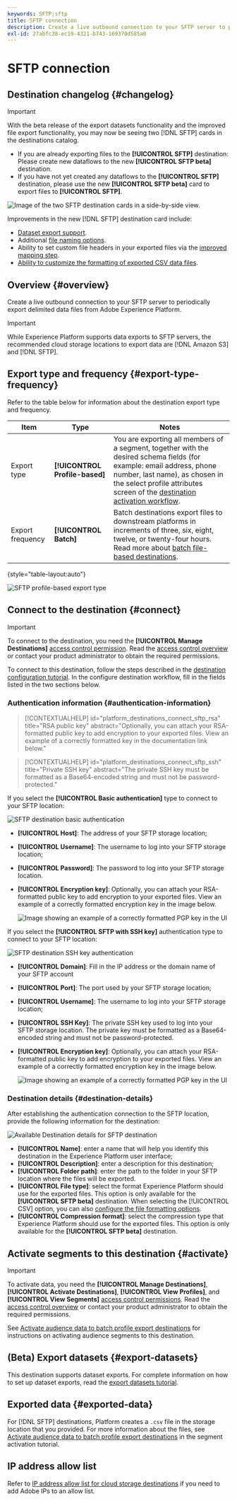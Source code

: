 ```yaml
---
keywords: SFTP;sftp
title: SFTP connection
description: Create a live outbound connection to your SFTP server to periodically export delimited data files from Adobe Experience Platform.
exl-id: 27abfc38-ec19-4321-b743-169370d585a0
---
```

# SFTP connection

## Destination changelog {#changelog}

>[!IMPORTANT]
>
>With the beta release of the export datasets functionality and the improved file export functionality, you may now be seeing two [!DNL SFTP] cards in the destinations catalog.
>* If you are already exporting files to the **[!UICONTROL SFTP]** destination: Please create new dataflows to the new **[!UICONTROL SFTP beta]** destination.
>* If you have not yet created any dataflows to the **[!UICONTROL SFTP]** destination, please use the new **[!UICONTROL SFTP beta]** card to export files to **[!UICONTROL SFTP]**.

![Image of the two SFTP destination cards in a side-by-side view.](../../assets/catalog/cloud-storage/sftp/two-sftp-destination-cards.png)

Improvements in the new [!DNL SFTP] destination card include:

* [Dataset export support](/help/destinations/ui/export-datasets.md).
* Additional [file naming options](/help/destinations/ui/activate-batch-profile-destinations.md#scheduling).
* Ability to set custom file headers in your exported files via the [improved mapping step](/help/destinations/ui/activate-batch-profile-destinations.md#mapping).
* [Ability to customize the formatting of exported CSV data files](/help/destinations/ui/batch-destinations-file-formatting-options.md).

## Overview {#overview}

Create a live outbound connection to your SFTP server to periodically export delimited data files from Adobe Experience Platform.

>[!IMPORTANT]
>
> While Experience Platform supports data exports to SFTP servers, the recommended cloud storage locations to export data are [!DNL Amazon S3] and [!DNL SFTP].

## Export type and frequency {#export-type-frequency}

Refer to the table below for information about the destination export type and frequency.

| Item | Type | Notes |
---------|----------|---------|
| Export type | **[!UICONTROL Profile-based]** | You are exporting all members of a segment, together with the desired schema fields (for example: email address, phone number, last name), as chosen in the select profile attributes screen of the [destination activation workflow](../../ui/activate-batch-profile-destinations.md#select-attributes).|
| Export frequency | **[!UICONTROL Batch]** | Batch destinations export files to downstream platforms in increments of three, six, eight, twelve, or twenty-four hours. Read more about [batch file-based destinations](/help/destinations/destination-types.md#file-based).|

{style="table-layout:auto"}

![SFTP profile-based export type](../../assets/catalog/cloud-storage/sftp/catalog.png)

## Connect to the destination {#connect}

>[!IMPORTANT]
> 
>To connect to the destination, you need the **[!UICONTROL Manage Destinations]** [access control permission](/help/access-control/home.md#permissions). Read the [access control overview](/help/access-control/ui/overview.md) or contact your product administrator to obtain the required permissions.

To connect to this destination, follow the steps described in the [destination configuration tutorial](../../ui/connect-destination.md). In the configure destination workflow, fill in the fields listed in the two sections below.

### Authentication information {#authentication-information}

>[!CONTEXTUALHELP]
>id="platform_destinations_connect_sftp_rsa"
>title="RSA public key"
>abstract="Optionally, you can attach your RSA-formatted public key to add encryption to your exported files. View an example of a correctly formatted key in the documentation link below."

>[!CONTEXTUALHELP]
>id="platform_destinations_connect_sftp_ssh"
>title="Private SSH key"
>abstract="The private SSH key must be formatted as a Base64-encoded string and must not be password-protected."

If you select the **[!UICONTROL Basic authentication]** type to connect to your SFTP location:

![SFTP destination basic authentication](../../assets/catalog/cloud-storage/sftp/stfp-basic-authentication.png)

* **[!UICONTROL Host]**: The address of your SFTP storage location;
* **[!UICONTROL Username]**: The username to log into your SFTP storage location;
* **[!UICONTROL Password]**: The password to log into your SFTP storage location.
* **[!UICONTROL Encryption key]**: Optionally, you can attach your RSA-formatted public key to add encryption to your exported files. View an example of a correctly formatted encryption key in the image below.

  ![Image showing an example of a correctly formatted PGP key in the UI](../../assets/catalog/cloud-storage/sftp/pgp-key.png)


If you select the **[!UICONTROL SFTP with SSH key]** authentication type to connect to your SFTP location:

![SFTP destination SSH key authentication](../../assets/catalog/cloud-storage/sftp/sftp-ssh-key-authentication.png)

* **[!UICONTROL Domain]**: Fill in the IP address or the domain name of your SFTP account
* **[!UICONTROL Port]**: The port used by your SFTP storage location;
* **[!UICONTROL Username]**: The username to log into your SFTP storage location;
* **[!UICONTROL SSH Key]**: The private SSH key used to log into your SFTP storage location. The private key must be formatted as a Base64-encoded string and must not be password-protected.
* **[!UICONTROL Encryption key]**: Optionally, you can attach your RSA-formatted public key to add encryption to your exported files. View an example of a correctly formatted encryption key in the image below.

    ![Image showing an example of a correctly formatted PGP key in the UI](../../assets/catalog/cloud-storage/sftp/pgp-key.png)
    
### Destination details {#destination-details}

After establishing the authentication connection to the SFTP location, provide the following information for the destination:

![Available Destination details for SFTP destination](../../assets/catalog/cloud-storage/sftp/sftp-destination-details.png)

* **[!UICONTROL Name]**: enter a name that will help you identify this destination in the Experience Platform user interface;
* **[!UICONTROL Description]**: enter a description for this destination;
* **[!UICONTROL Folder path]**: enter the path to the folder in your SFTP location where the files will be exported.
* **[!UICONTROL File type]**: select the format Experience Platform should use for the exported files. This option is only available for the **[!UICONTROL SFTP beta]** destination. When selecting the [!UICONTROL CSV] option, you can also [configure the file formatting options](../../ui/batch-destinations-file-formatting-options.md).
* **[!UICONTROL Compression format]**: select the compression type that Experience Platform should use for the exported files. This option is only available for the **[!UICONTROL SFTP beta]** destination.

## Activate segments to this destination {#activate}

>[!IMPORTANT]
> 
>To activate data, you need the **[!UICONTROL Manage Destinations]**, **[!UICONTROL Activate Destinations]**, **[!UICONTROL View Profiles]**, and **[!UICONTROL View Segments]** [access control permissions](/help/access-control/home.md#permissions). Read the [access control overview](/help/access-control/ui/overview.md) or contact your product administrator to obtain the required permissions.

See [Activate audience data to batch profile export destinations](../../ui/activate-batch-profile-destinations.md) for instructions on activating audience segments to this destination.

## (Beta) Export datasets {#export-datasets}

This destination supports dataset exports. For complete information on how to set up dataset exports, read the [export datasets tutorial](/help/destinations/ui/export-datasets.md).

## Exported data {#exported-data}

For [!DNL SFTP] destinations, Platform creates a `.csv` file in the storage location that you provided. For more information about the files, see [Activate audience data to batch profile export destinations](../../ui/activate-batch-profile-destinations.md) in the segment activation tutorial.

## IP address allow list

Refer to [IP address allow list for cloud storage destinations](ip-address-allow-list.md) if you need to add Adobe IPs to an allow list.
